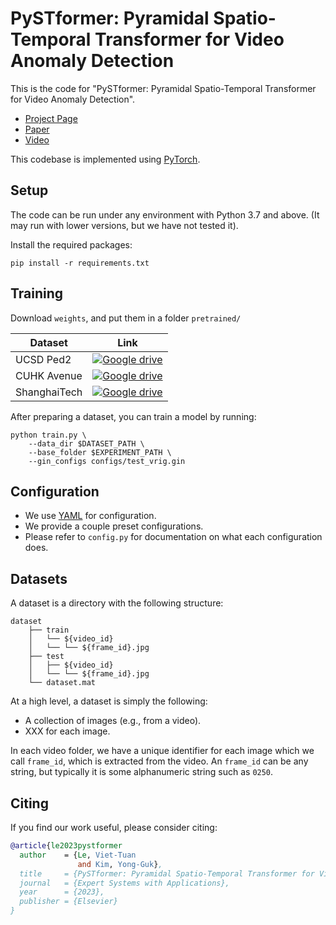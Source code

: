 # PySTformer: Pyramidal Spatio-Temporal Transformer for Video Anomaly Detection
This is the code for "PySTformer: Pyramidal Spatio-Temporal Transformer for Video Anomaly Detection".

 * [Project Page](https://vt-le.github.io/pystformer)
 * [Paper](https://arxiv.org)
 * [Video](https://www.youtube.com)
 
This codebase is implemented using [PyTorch](https://pytorch.org/).


## Setup
The code can be run under any environment with Python 3.7 and above.
(It may run with lower versions, but we have not tested it).

Install the required packages:

    pip install -r requirements.txt
  

## Training

Download `weights`, and put them in a folder `pretrained/`

| Dataset      | Link                                                                                   |
|--------------|----------------------------------------------------------------------------------------|
| UCSD Ped2    | [![Google drive](https://colab.research.google.com/assets/colab-badge.svg)](https://)  |
| CUHK Avenue  | [![Google drive](https://colab.research.google.com/assets/colab-badge.svg)](https://) |
| ShanghaiTech | [![Google drive](https://colab.research.google.com/assets/colab-badge.svg)](https://) |
 

After preparing a dataset, you can train a model by running:
    
    python train.py \
        --data_dir $DATASET_PATH \
        --base_folder $EXPERIMENT_PATH \
        --gin_configs configs/test_vrig.gin
 

## Configuration
 * We use [YAML](https://yaml.org/) for configuration.
 * We provide a couple preset configurations.
 * Please refer to `config.py` for documentation on what each configuration does.

 
## Datasets
A dataset is a directory with the following structure:

    dataset
        ├── train
        │   └── ${video_id}
        │   └── └── ${frame_id}.jpg
        ├── test
        │   ├── ${video_id}
        │   └── └── ${frame_id}.jpg
        └── dataset.mat

At a high level, a dataset is simply the following:
 * A collection of images (e.g., from a video).
 * XXX for each image.
 
In each video folder, we have a unique identifier for each image which we call `frame_id`, which is extracted from the 
video. An `frame_id` can be any string, but typically it is some alphanumeric string such as `0250`.


## Citing
If you find our work useful, please consider citing:
```BibTeX
@article{le2023pystformer
  author    = {Le, Viet-Tuan                
               and Kim, Yong-Guk},
  title     = {PySTformer: Pyramidal Spatio-Temporal Transformer for Video Anomaly Detection},
  journal   = {Expert Systems with Applications},
  year      = {2023},
  publisher = {Elsevier}
}
```
